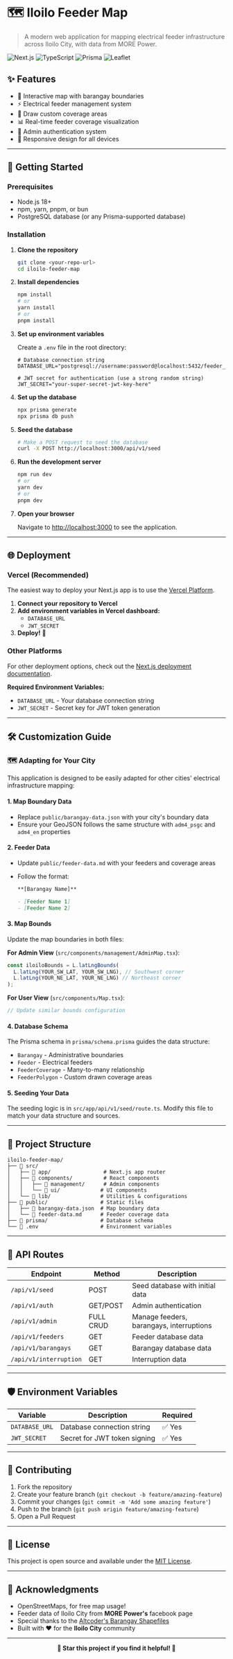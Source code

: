 # 🗺️ Iloilo Feeder Map

> A modern web application for mapping electrical feeder infrastructure across Iloilo City, with data from MORE Power.

![Next.js](https://img.shields.io/badge/Next.js-14-black?style=for-the-badge&logo=next.js)
![TypeScript](https://img.shields.io/badge/TypeScript-007ACC?style=for-the-badge&logo=typescript&logoColor=white)
![Prisma](https://img.shields.io/badge/Prisma-3982CE?style=for-the-badge&logo=Prisma&logoColor=white)
![Leaflet](https://img.shields.io/badge/Leaflet-199900?style=for-the-badge&logo=Leaflet&logoColor=white)

## ✨ Features

- 📍 Interactive map with barangay boundaries
- ⚡ Electrical feeder management system
- 🎨 Draw custom coverage areas
- 📊 Real-time feeder coverage visualization
- 🔐 Admin authentication system
- 📱 Responsive design for all devices

---

## 🚀 Getting Started

### Prerequisites

- Node.js 18+
- npm, yarn, pnpm, or bun
- PostgreSQL database (or any Prisma-supported database)

### Installation

1. **Clone the repository**

   ```bash
   git clone <your-repo-url>
   cd iloilo-feeder-map
   ```

2. **Install dependencies**

   ```bash
   npm install
   # or
   yarn install
   # or
   pnpm install
   ```

3. **Set up environment variables**

   Create a `.env` file in the root directory:

   ```env
   # Database connection string
   DATABASE_URL="postgresql://username:password@localhost:5432/feeder_map"

   # JWT secret for authentication (use a strong random string)
   JWT_SECRET="your-super-secret-jwt-key-here"
   ```

4. **Set up the database**

   ```bash
   npx prisma generate
   npx prisma db push
   ```

5. **Seed the database**

   ```bash
   # Make a POST request to seed the database
   curl -X POST http://localhost:3000/api/v1/seed
   ```

6. **Run the development server**

   ```bash
   npm run dev
   # or
   yarn dev
   # or
   pnpm dev
   ```

7. **Open your browser**

   Navigate to [http://localhost:3000](http://localhost:3000) to see the application.

---

## 🌐 Deployment

### Vercel (Recommended)

The easiest way to deploy your Next.js app is to use the [Vercel Platform](https://vercel.com/new?utm_medium=default-template&filter=next.js&utm_source=create-next-app&utm_campaign=create-next-app-readme).

1. **Connect your repository to Vercel**
2. **Add environment variables in Vercel dashboard:**
   - `DATABASE_URL`
   - `JWT_SECRET`
3. **Deploy!** 🎉

### Other Platforms

For other deployment options, check out the [Next.js deployment documentation](https://nextjs.org/docs/app/building-your-application/deploying).

**Required Environment Variables:**

- `DATABASE_URL` - Your database connection string
- `JWT_SECRET` - Secret key for JWT token generation

---

## 🛠️ Customization Guide

### 🗺️ Adapting for Your City

This application is designed to be easily adapted for other cities' electrical infrastructure mapping:

#### 1. **Map Boundary Data**

- Replace `public/barangay-data.json` with your city's boundary data
- Ensure your GeoJSON follows the same structure with `adm4_psgc` and `adm4_en` properties

#### 2. **Feeder Data**

- Update `public/feeder-data.md` with your feeders and coverage areas
- Follow the format:

  ```markdown
  **[Barangay Name]**

  - [Feeder Name 1]
  - [Feeder Name 2]
  ```

#### 3. **Map Bounds**

Update the map boundaries in both files:

**For Admin View** (`src/components/management/AdminMap.tsx`):

```typescript
const iloiloBounds = L.latLngBounds(
  L.latLng(YOUR_SW_LAT, YOUR_SW_LNG), // Southwest corner
  L.latLng(YOUR_NE_LAT, YOUR_NE_LNG) // Northeast corner
);
```

**For User View** (`src/components/Map.tsx`):

```typescript
// Update similar bounds configuration
```

#### 4. **Database Schema**

The Prisma schema in `prisma/schema.prisma` guides the data structure:

- `Barangay` - Administrative boundaries
- `Feeder` - Electrical feeders
- `FeederCoverage` - Many-to-many relationship
- `FeederPolygon` - Custom drawn coverage areas

#### 5. **Seeding Your Data**

The seeding logic is in `src/app/api/v1/seed/route.ts`. Modify this file to match your data structure and sources.

---

## 📁 Project Structure

```
iloilo-feeder-map/
├── 📁 src/
│   ├── 📁 app/                 # Next.js app router
│   ├── 📁 components/          # React components
│   │   ├── 📁 management/      # Admin components
│   │   └── 📁 ui/             # UI components
│   └── 📁 lib/                # Utilities & configurations
├── 📁 public/                 # Static files
│   ├── 📄 barangay-data.json  # Map boundary data
│   └── 📄 feeder-data.md      # Feeder coverage data
├── 📁 prisma/                 # Database schema
└── 📄 .env                    # Environment variables
```

---

## 🎯 API Routes

| Endpoint               | Method    | Description                              |
| ---------------------- | --------- | ---------------------------------------- |
| `/api/v1/seed`         | POST      | Seed database with initial data          |
| `/api/v1/auth`         | GET/POST  | Admin authentication                     |
| `/api/v1/admin`        | FULL CRUD | Manage feeders, barangays, interruptions |
| `/api/v1/feeders`      | GET       | Feeder database data                     |
| `/api/v1/barangays`    | GET       | Barangay database data                   |
| `/api/v1/interruption` | GET       | Interruption data                        |

---

## 🛡️ Environment Variables

| Variable       | Description                  | Required |
| -------------- | ---------------------------- | -------- |
| `DATABASE_URL` | Database connection string   | ✅ Yes   |
| `JWT_SECRET`   | Secret for JWT token signing | ✅ Yes   |

---

## 🤝 Contributing

1. Fork the repository
2. Create your feature branch (`git checkout -b feature/amazing-feature`)
3. Commit your changes (`git commit -m 'Add some amazing feature'`)
4. Push to the branch (`git push origin feature/amazing-feature`)
5. Open a Pull Request

---

## 📝 License

This project is open source and available under the [MIT License](LICENSE).

---

## 🙏 Acknowledgments

- OpenStreetMaps, for free map usage!
- Feeder data of Iloilo City from **MORE Power's** facebook page
- Special thanks to the [Altcoder's Barangay Shapefiles](https://github.com/altcoder/philippines-psgc-shapefiles)
- Built with ❤️ for the **Iloilo City** community

---

<div align="center">
  <strong>🌟 Star this project if you find it helpful! 🌟</strong>
</div>
